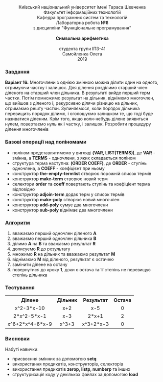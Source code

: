 <!-- check on my github: https://github.com/olehsamoilenko/funcprogram/tree/master/6-Polynomials -->
<html>
	<p align="center">
		Київський національний університет імені Тараса Шевченка<br>
		Факультет інформаційних технологій<br>
		Кафедра програмних систем та технологій<br>
		Лабораторна робота <b>№6</b><br>
		з дисципліни "Функціональне програмування"<br>
		<br>
		<b>Символьна арифметика</b><br>
		<br>
		студента групи IПЗ-41<br>
		Самойленка Олега<br>
		2019
	</p>
	<h3>Завдання</h3>
	<b>Варіант 16.</b> Многочлени з однією змінною можна ділити один на одного, отримуючи частку і залишок. Для ділення  розділимо старший член діленого на старший член дільника. В результаті вийде перший терм частки. Потім помножимо результат на дільник, віднімемо многочлен, що вийшов з діленого і, рекурсивно ділячи різницю на дільник, отримаємо решту частки. Зупиняємося, коли порядок дільника перевищить порядок ділимо, і оголошуємо залишком те, що тоді буде називатися діленим. Крім того, якщо коли-небудь ділене виявиться нулем, повертаємо нуль як і частку, і залишок. Розробити процедуру ділення многочленів
	<h3>Базові операції над поліномами</h3>
	<ul>
		<li>поліном представлятимемо у вигляді <b>(VAR, LIST(TERMS))</b>, де 
		<b>VAR</b> - змінна, а <b>TERMS</b> - одночлени, з яких складається 
		поліном</li>
		<li>структура терма наступна: <b>(ORDER COEFF)</b>, де <b>ORDER</b> - 
		ступінь одночлена, а <b>COEFF</b> - коефіцієнт при ньому</li>
		<li>конструктор <b>the-empty-termlist</b> створює порожній список термів</li>
		<li>конструктор <b>make-term</b> створює новий терм</li>
		<li>селектори <b>order</b> та <b>coeff</b> повертають ступінь та коефіцієнт 
		терма відповідно</li>
		<li>конструктор <b>adjoin-term</b> додає терм у список термів</li>
		<li>конструктор <b>make-poly</b> створює новий многочлен</li>
		<li>конструктор <b>add-poly</b> сумує два многочлени</li>
		<li>конструктор <b>sub-poly</b> віднімає два многочлени</li>
	</ul>
	<h3><a href=https://www.mathsisfun.com/algebra/polynomials-division-long.html>
		Алгоритм</a></h3>
	<ol>
		<li>вважаємо перший одночлен діленого <b>A</b></li>
		<li>вважаємо перший одночлен дільника <b>B</b></li>
		<li>ділимо <b>A</b> на <b>B</b> та вважаємо результат <b>R</b></li>
		<li>дописуємо <b>R</b> до результату</li>
		<li>множимо <b>R</b> на дільник та вважаємо результат <b>M</b></li>
		<li>віднімаємо <b>M</b> від діленого, результат є остачею</li>
		<li>замінити ділене на остачу</li>
		<li>повернутися до кроку <b>1</b>, доки є остача та її степінь не перевищує степінь дільника</li>
	</ol>
	<h3>Тестування</h3>
	<table align=center>
		<tr align=center>
			<th>Ділене</th>
			<th>Дільник</th>
			<th>Результат</th>
			<th>Остача</th>
		</tr>
		<tr align=center>
			<td>x^2-3*x-10</td>
			<td>x+2</td>
			<td>x-5</td>
			<td>0</td>
		</tr>
		<tr align=center>
			<td>2*x^2-5*x-1</td>
			<td>x-3</td>
			<td>2*x+1</td>
			<td>2</td>
		</tr>
		<tr align=center>
			<td>x^6+2*x^4+6*x-9</td>
			<td>x^3+3</td>
			<td>x^3+2*x-3</td>
			<td>0</td>
		</tr>
	</table>
	<h3>Висновки</h3>
	Набуті навички:
	<ul>
		<li>присвоєння змінних за допомогою <b>setq</b></li>
		<li>використання предикатів, конструкторів, селекторів</li>
		<li>використання предикатів <b>zerop, listp, numberp</b> та інших</li>
		<li>структуризація коду у декількох файлах за допомогою <b>load</b></li>
	</ul>
</html>